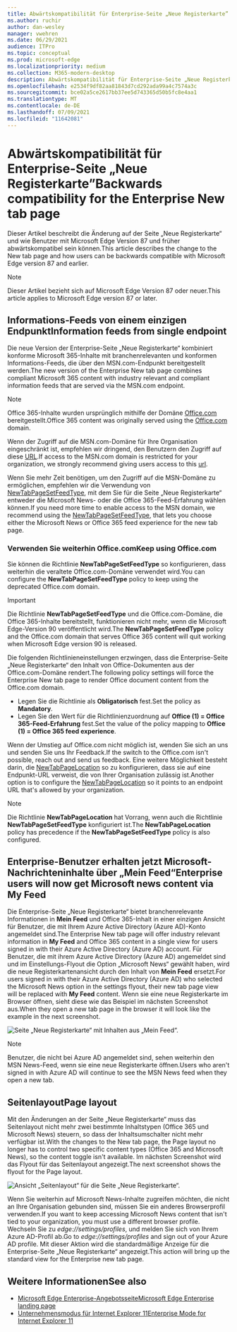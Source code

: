 ```yaml
---
title: Abwärtskompatibilität für Enterprise-Seite „Neue Registerkarte”
ms.author: ruchir
author: dan-wesley
manager: vwehren
ms.date: 06/29/2021
audience: ITPro
ms.topic: conceptual
ms.prod: microsoft-edge
ms.localizationpriority: medium
ms.collection: M365-modern-desktop
description: Abwärtskompatibilität für Enterprise-Seite „Neue Registerkarte”
ms.openlocfilehash: e2534f9df82aa81843d7cd292ada99a4c7574a3c
ms.sourcegitcommit: bce02a5ce2617bb37ee5d743365d50b5fc8e4aa1
ms.translationtype: MT
ms.contentlocale: de-DE
ms.lasthandoff: 07/09/2021
ms.locfileid: "11642081"
---
```

# <a name="backwards-compatibility-for-the-enterprise-new-tab-page"></a><span data-ttu-id="e8f48-103">Abwärtskompatibilität für Enterprise-Seite „Neue Registerkarte”</span><span class="sxs-lookup"><span data-stu-id="e8f48-103">Backwards compatibility for the Enterprise New tab page</span></span>

<span data-ttu-id="e8f48-104">Dieser Artikel beschreibt die Änderung auf der Seite „Neue Registerkarte“ und wie Benutzer mit Microsoft Edge Version 87 und früher abwärtskompatibel sein können.</span><span class="sxs-lookup"><span data-stu-id="e8f48-104">This article describes the change to the New tab page and how users can be backwards compatible with Microsoft Edge version 87 and earlier.</span></span>

> [!NOTE]
> <span data-ttu-id="e8f48-105">Dieser Artikel bezieht sich auf Microsoft Edge Version 87 oder neuer.</span><span class="sxs-lookup"><span data-stu-id="e8f48-105">This article applies to Microsoft Edge version 87 or later.</span></span>

## <a name="information-feeds-from-single-endpoint"></a><span data-ttu-id="e8f48-106">Informations-Feeds von einem einzigen Endpunkt</span><span class="sxs-lookup"><span data-stu-id="e8f48-106">Information feeds from single endpoint</span></span>

<span data-ttu-id="e8f48-107">Die neue Version der Enterprise-Seite „Neue Registerkarte“ kombiniert konforme Microsoft 365-Inhalte mit branchenrelevanten und konformen Informations-Feeds, die über den MSN.com-Endpunkt bereitgestellt werden.</span><span class="sxs-lookup"><span data-stu-id="e8f48-107">The new version of the Enterprise New tab page combines compliant Microsoft 365 content with industry relevant and compliant information feeds that are served via the MSN.com endpoint.</span></span>

> [!NOTE]
> <span data-ttu-id="e8f48-108">Office 365-Inhalte wurden ursprünglich mithilfe der Domäne [Office.com](https://www.office.com) bereitgestellt.</span><span class="sxs-lookup"><span data-stu-id="e8f48-108">Office 365 content was originally served using the [Office.com](https://www.office.com) domain.</span></span>

<span data-ttu-id="e8f48-109">Wenn der Zugriff auf die MSN.com-Domäne für Ihre Organisation eingeschränkt ist, empfehlen wir dringend, den Benutzern den Zugriff auf diese [URL](https://ntp.msn.com).</span><span class="sxs-lookup"><span data-stu-id="e8f48-109">If access to the MSN.com domain is restricted for your organization, we strongly recommend giving users access to this [url](https://ntp.msn.com).</span></span>

<span data-ttu-id="e8f48-110">Wenn Sie mehr Zeit benötigen, um den Zugriff auf die MSN-Domäne zu ermöglichen, empfehlen wir die Verwendung von [NewTabPageSetFeedType](./microsoft-edge-policies.md#newtabpagesetfeedtype), mit dem Sie für die Seite „Neue Registerkarte“ entweder die Microsoft News- oder die Office 365-Feed-Erfahrung wählen können.</span><span class="sxs-lookup"><span data-stu-id="e8f48-110">If you need more time to enable access to the MSN domain, we recommend using the [NewTabPageSetFeedType](./microsoft-edge-policies.md#newtabpagesetfeedtype), that lets you choose either the Microsoft News or Office 365 feed experience for the new tab page.</span></span>

### <a name="keep-using-officecom"></a><span data-ttu-id="e8f48-111">Verwenden Sie weiterhin Office.com</span><span class="sxs-lookup"><span data-stu-id="e8f48-111">Keep using Office.com</span></span>

 <span data-ttu-id="e8f48-112">Sie können die Richtlinie **NewTabPageSetFeedType** so konfigurieren, dass weiterhin die veraltete Office.com-Domäne verwendet wird.</span><span class="sxs-lookup"><span data-stu-id="e8f48-112">You can configure the **NewTabPageSetFeedType** policy to keep using the deprecated Office.com domain.</span></span>

> [!IMPORTANT]
> <span data-ttu-id="e8f48-113">Die Richtlinie **NewTabPageSetFeedType** und die Office.com-Domäne, die Office 365-Inhalte bereitstellt, funktionieren nicht mehr, wenn die Microsoft Edge-Version 90 veröffentlicht wird.</span><span class="sxs-lookup"><span data-stu-id="e8f48-113">The **NewTabPageSetFeedType** policy and the Office.com domain that serves Office 365 content will quit working when Microsoft Edge version 90 is released.</span></span>

<span data-ttu-id="e8f48-114">Die folgenden Richtlinieneinstellungen erzwingen, dass die Enterprise-Seite „Neue Registerkarte“ den Inhalt von Office-Dokumenten aus der Office.com-Domäne rendert.</span><span class="sxs-lookup"><span data-stu-id="e8f48-114">The following policy settings will force the Enterprise New tab page to render Office document content from the Office.com domain.</span></span>

- <span data-ttu-id="e8f48-115">Legen Sie die Richtlinie als **Obligatorisch** fest.</span><span class="sxs-lookup"><span data-stu-id="e8f48-115">Set the policy as **Mandatory**.</span></span>
- <span data-ttu-id="e8f48-116">Legen Sie den Wert für die Richtlinienzuordnung auf **Office (1) = Office 365-Feed-Erfahrung** fest.</span><span class="sxs-lookup"><span data-stu-id="e8f48-116">Set the value of the policy mapping to **Office (1) = Office 365 feed experience**.</span></span>

<span data-ttu-id="e8f48-117">Wenn der Umstieg auf Office.com nicht möglich ist, wenden Sie sich an uns und senden Sie uns Ihr Feedback.</span><span class="sxs-lookup"><span data-stu-id="e8f48-117">If the switch to the Office.com isn't possible, reach out and send us feedback.</span></span> <span data-ttu-id="e8f48-118">Eine weitere Möglichkeit besteht darin, die [NewTabPageLocation](./microsoft-edge-policies.md#newtabpagelocation) so zu konfigurieren, dass sie auf eine Endpunkt-URL verweist, die von Ihrer Organisation zulässig ist.</span><span class="sxs-lookup"><span data-stu-id="e8f48-118">Another option is to configure the [NewTabPageLocation](./microsoft-edge-policies.md#newtabpagelocation) so it points to an endpoint URL that's allowed by your organization.</span></span>

> [!NOTE]
> <span data-ttu-id="e8f48-119">Die Richtlinie **NewTabPageLocation** hat Vorrang, wenn auch die Richtlinie **NewTabPageSetFeedType** konfiguriert ist.</span><span class="sxs-lookup"><span data-stu-id="e8f48-119">The **NewTabPageLocation** policy has precedence if the **NewTabPageSetFeedType** policy is also configured.</span></span>

## <a name="enterprise-users-will-now-get-microsoft-news-content-via-my-feed"></a><span data-ttu-id="e8f48-120">Enterprise-Benutzer erhalten jetzt Microsoft-Nachrichteninhalte über „Mein Feed“</span><span class="sxs-lookup"><span data-stu-id="e8f48-120">Enterprise users will now get Microsoft news content via My Feed</span></span>

<span data-ttu-id="e8f48-121">Die Enterprise-Seite „Neue Registerkarte“ bietet branchenrelevante Informationen in **Mein Feed** und Office 365-Inhalt in einer einzigen Ansicht für Benutzer, die mit Ihrem Azure Active Directory (Azure AD)-Konto angemeldet sind.</span><span class="sxs-lookup"><span data-stu-id="e8f48-121">The Enterprise New tab page will offer industry relevant information in **My Feed** and Office 365 content in a single view for users signed in with their Azure Active Directory (Azure AD) account.</span></span> <span data-ttu-id="e8f48-122">Für Benutzer, die mit ihrem Azure Active Directory (Azure AD) angemeldet sind und im Einstellungs-Flyout die Option „Microsoft News“ gewählt haben, wird die neue Registerkartenansicht durch den Inhalt von **Mein Feed** ersetzt.</span><span class="sxs-lookup"><span data-stu-id="e8f48-122">For users signed in with their Azure Active Directory (Azure AD) who selected the Microsoft News option in the settings flyout, their new tab page view will be replaced with **My Feed** content.</span></span> <span data-ttu-id="e8f48-123">Wenn sie eine neue Registerkarte im Browser öffnen, sieht diese wie das Beispiel im nächsten Screenshot aus.</span><span class="sxs-lookup"><span data-stu-id="e8f48-123">When they open a new tab page in the browser it will look like the example in the next screenshot.</span></span>

![Seite „Neue Registerkarte“ mit Inhalten aus „Mein Feed“.](media/microsoft-edge-ntp-backward-compatibility/microsoft-edge-ntp-myfeed-view.png)

> [!NOTE]
> <span data-ttu-id="e8f48-125">Benutzer, die nicht bei Azure AD angemeldet sind, sehen weiterhin den MSN News-Feed, wenn sie eine neue Registerkarte öffnen.</span><span class="sxs-lookup"><span data-stu-id="e8f48-125">Users who aren't signed in with Azure AD will continue to see the MSN News feed when they open a new tab.</span></span>

## <a name="page-layout"></a><span data-ttu-id="e8f48-126">Seitenlayout</span><span class="sxs-lookup"><span data-stu-id="e8f48-126">Page layout</span></span>

<span data-ttu-id="e8f48-127">Mit den Änderungen an der Seite „Neue Registerkarte“ muss das Seitenlayout nicht mehr zwei bestimmte Inhaltstypen (Office 365 und Microsoft News) steuern, so dass der Inhaltsumschalter nicht mehr verfügbar ist.</span><span class="sxs-lookup"><span data-stu-id="e8f48-127">With the changes to the New tab page, the Page layout no longer has to control two specific content types (Office 365 and Microsoft News), so the content toggle isn't available.</span></span> <span data-ttu-id="e8f48-128">Im nächsten Screenshot wird das Flyout für das Seitenlayout angezeigt.</span><span class="sxs-lookup"><span data-stu-id="e8f48-128">The next screenshot shows the flyout for the Page layout.</span></span>

![Ansicht „Seitenlayout“ für die Seite „Neue Registerkarte“.](media/microsoft-edge-ntp-backward-compatibility/microsoft-edge-ntp-page-layout.png)

<span data-ttu-id="e8f48-130">Wenn Sie weiterhin auf Microsoft News-Inhalte zugreifen möchten, die nicht an Ihre Organisation gebunden sind, müssen Sie ein anderes Browserprofil verwenden.</span><span class="sxs-lookup"><span data-stu-id="e8f48-130">If you want to keep accessing Microsoft News content that isn't tied to your organization, you must use a different browser profile.</span></span> <span data-ttu-id="e8f48-131">Wechseln Sie zu *edge://settings/profiles*, und melden Sie sich von Ihrem Azure AD-Profil ab.</span><span class="sxs-lookup"><span data-stu-id="e8f48-131">Go to  *edge://settings/profiles* and sign out of your Azure AD profile.</span></span> <span data-ttu-id="e8f48-132">Mit dieser Aktion wird die standardmäßige Anzeige für die Enterprise-Seite „Neue Registerkarte“ angezeigt.</span><span class="sxs-lookup"><span data-stu-id="e8f48-132">This action will bring up the  standard view for the Enterprise new tab page.</span></span> 

## <a name="see-also"></a><span data-ttu-id="e8f48-133">Weitere Informationen</span><span class="sxs-lookup"><span data-stu-id="e8f48-133">See also</span></span>

- [<span data-ttu-id="e8f48-134">Microsoft Edge Enterprise-Angebotsseite</span><span class="sxs-lookup"><span data-stu-id="e8f48-134">Microsoft Edge Enterprise landing page</span></span>](https://aka.ms/EdgeEnterprise)
- [<span data-ttu-id="e8f48-135">Unternehmensmodus für Internet Explorer 11</span><span class="sxs-lookup"><span data-stu-id="e8f48-135">Enterprise Mode for Internet Explorer 11</span></span>](/internet-explorer/ie11-deploy-guide/enterprise-mode-overview-for-ie11)